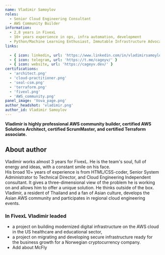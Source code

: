 ```yaml
---
name: Vladimir Samoylov
roles:
  - Senior Cloud Engineering Consultant
  - AWS Community Builder
information:
  - 2,8 years in FivexL
  - 10+ years experience in ops, infra automation, development
  - Python/Machine Learning Enthusiast, Immutable Infrastructure Advocate
links:
  
  - { icon: linkedin, url: 'https://www.linkedin.com/in/vladimirsamoylov/' }
  - { icon: telegram, url: 'https://t.me/cageyv/' }
  - { icon: website, url: 'https://cageyv.dev/' }
certifications:
  - 'architect.png'
  - 'cloud-practitioner.png'
  - 'seal-csm.png'
  - 'terraform.png'
  - 'fivexl.png'
  - 'AWS_community.png'
panel_image: 'Vova_page.png'
author_headshot: 'vladimir.png'
author_id: Vladimir Samoylov
---
```


**Vladimir is highly professional AWS community builder, certified AWS Solutions Architect, certified ScrumMaster, and certified Terraform associate.**

## About author

Vladimir works almost 3 years for FivexL. He is the team's soul, full of energy and ideas, with a constant smile on his face.  
His broad 10+ years of experience is from HTML/CSS-coder, Senior System Administrator to Technical Director, and Cloud Engineering Independent consultant.
It gives a three-dimensional view of the problem he is working on and allows him to offer a unique solution. He thinks outside of the box.
Vladimir, a resident of Thailand and a fan of Asian culture, develops the Asian AWS community and participates in regional cloud engineering events. 



### In FivexL Vladimir leaded 
* a project on building modernized digital
infrastructure on the AWS cloud in the US healthcare and educational sector, 
* a project on migrating and developing secure infrastructure ready for the business growth for a Norwegian cryptocurrency company. 
* Add about McFly



